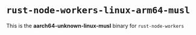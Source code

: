 # `rust-node-workers-linux-arm64-musl`

This is the **aarch64-unknown-linux-musl** binary for `rust-node-workers`
